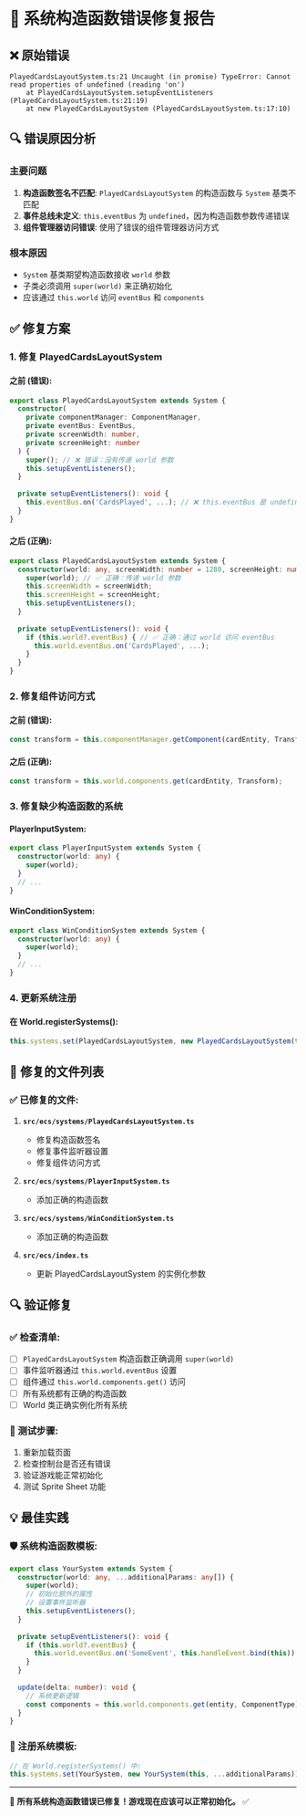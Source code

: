 # 🔧 系统构造函数错误修复报告

## ❌ 原始错误

```
PlayedCardsLayoutSystem.ts:21 Uncaught (in promise) TypeError: Cannot read properties of undefined (reading 'on')
    at PlayedCardsLayoutSystem.setupEventListeners (PlayedCardsLayoutSystem.ts:21:19)
    at new PlayedCardsLayoutSystem (PlayedCardsLayoutSystem.ts:17:10)
```

## 🔍 错误原因分析

### 主要问题
1. **构造函数签名不匹配**: `PlayedCardsLayoutSystem` 的构造函数与 `System` 基类不匹配
2. **事件总线未定义**: `this.eventBus` 为 `undefined`，因为构造函数参数传递错误
3. **组件管理器访问错误**: 使用了错误的组件管理器访问方式

### 根本原因
- `System` 基类期望构造函数接收 `world` 参数
- 子类必须调用 `super(world)` 来正确初始化
- 应该通过 `this.world` 访问 `eventBus` 和 `components`

## ✅ 修复方案

### 1. 修复 PlayedCardsLayoutSystem

#### 之前 (错误):
```typescript
export class PlayedCardsLayoutSystem extends System {
  constructor(
    private componentManager: ComponentManager,
    private eventBus: EventBus,
    private screenWidth: number,
    private screenHeight: number
  ) {
    super(); // ❌ 错误：没有传递 world 参数
    this.setupEventListeners();
  }
  
  private setupEventListeners(): void {
    this.eventBus.on('CardsPlayed', ...); // ❌ this.eventBus 是 undefined
  }
}
```

#### 之后 (正确):
```typescript
export class PlayedCardsLayoutSystem extends System {
  constructor(world: any, screenWidth: number = 1280, screenHeight: number = 720) {
    super(world); // ✅ 正确：传递 world 参数
    this.screenWidth = screenWidth;
    this.screenHeight = screenHeight;
    this.setupEventListeners();
  }
  
  private setupEventListeners(): void {
    if (this.world?.eventBus) { // ✅ 正确：通过 world 访问 eventBus
      this.world.eventBus.on('CardsPlayed', ...);
    }
  }
}
```

### 2. 修复组件访问方式

#### 之前 (错误):
```typescript
const transform = this.componentManager.getComponent(cardEntity, Transform);
```

#### 之后 (正确):
```typescript
const transform = this.world.components.get(cardEntity, Transform);
```

### 3. 修复缺少构造函数的系统

#### PlayerInputSystem:
```typescript
export class PlayerInputSystem extends System {
  constructor(world: any) {
    super(world);
  }
  // ...
}
```

#### WinConditionSystem:
```typescript
export class WinConditionSystem extends System {
  constructor(world: any) {
    super(world);
  }
  // ...
}
```

### 4. 更新系统注册

#### 在 World.registerSystems():
```typescript
this.systems.set(PlayedCardsLayoutSystem, new PlayedCardsLayoutSystem(this, 1280, 720));
```

## 🎯 修复的文件列表

### ✅ 已修复的文件:
1. **`src/ecs/systems/PlayedCardsLayoutSystem.ts`**
   - 修复构造函数签名
   - 修复事件监听器设置
   - 修复组件访问方式

2. **`src/ecs/systems/PlayerInputSystem.ts`**
   - 添加正确的构造函数

3. **`src/ecs/systems/WinConditionSystem.ts`**
   - 添加正确的构造函数

4. **`src/ecs/index.ts`**
   - 更新 PlayedCardsLayoutSystem 的实例化参数

## 🔍 验证修复

### ✅ 检查清单:
- [ ] `PlayedCardsLayoutSystem` 构造函数正确调用 `super(world)`
- [ ] 事件监听器通过 `this.world.eventBus` 设置
- [ ] 组件通过 `this.world.components.get()` 访问
- [ ] 所有系统都有正确的构造函数
- [ ] World 类正确实例化所有系统

### 🚀 测试步骤:
1. 重新加载页面
2. 检查控制台是否还有错误
3. 验证游戏能正常初始化
4. 测试 Sprite Sheet 功能

## 💡 最佳实践

### 🛡️ 系统构造函数模板:
```typescript
export class YourSystem extends System {
  constructor(world: any, ...additionalParams: any[]) {
    super(world);
    // 初始化额外的属性
    // 设置事件监听器
    this.setupEventListeners();
  }
  
  private setupEventListeners(): void {
    if (this.world?.eventBus) {
      this.world.eventBus.on('SomeEvent', this.handleEvent.bind(this));
    }
  }
  
  update(delta: number): void {
    // 系统更新逻辑
    const components = this.world.components.get(entity, ComponentType);
  }
}
```

### 🎯 注册系统模板:
```typescript
// 在 World.registerSystems() 中:
this.systems.set(YourSystem, new YourSystem(this, ...additionalParams));
```

---

🔧 **所有系统构造函数错误已修复！游戏现在应该可以正常初始化。** ✅